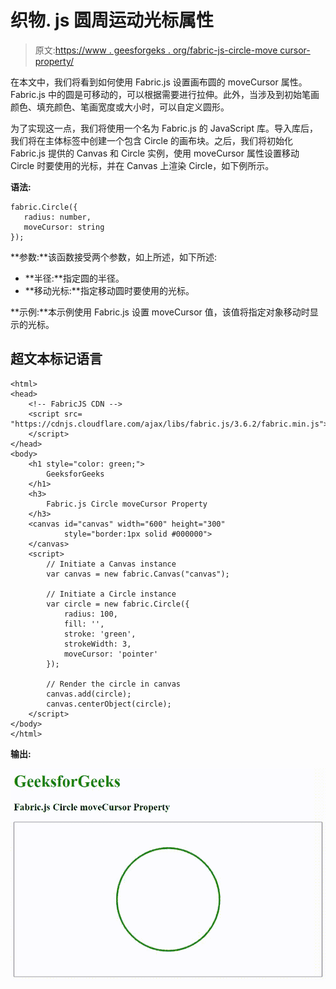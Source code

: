 # 织物. js 圆周运动光标属性

> 原文:[https://www . geesforgeks . org/fabric-js-circle-move cursor-property/](https://www.geeksforgeeks.org/fabric-js-circle-movecursor-property/)

在本文中，我们将看到如何使用 Fabric.js 设置画布圆的 moveCursor 属性。Fabric.js 中的圆是可移动的，可以根据需要进行拉伸。此外，当涉及到初始笔画颜色、填充颜色、笔画宽度或大小时，可以自定义圆形。

为了实现这一点，我们将使用一个名为 Fabric.js 的 JavaScript 库。导入库后，我们将在主体标签中创建一个包含 Circle 的画布块。之后，我们将初始化 Fabric.js 提供的 Canvas 和 Circle 实例，使用 moveCursor 属性设置移动 Circle 时要使用的光标，并在 Canvas 上渲染 Circle，如下例所示。

**语法:**

```
fabric.Circle({
   radius: number,
   moveCursor: string
});
```

**参数:**该函数接受两个参数，如上所述，如下所述:

*   **半径:**指定圆的半径。
*   **移动光标:**指定移动圆时要使用的光标。

**示例:**本示例使用 Fabric.js 设置 moveCursor 值，该值将指定对象移动时显示的光标。

## 超文本标记语言

```
<html>
<head>
    <!-- FabricJS CDN -->
    <script src=
"https://cdnjs.cloudflare.com/ajax/libs/fabric.js/3.6.2/fabric.min.js">
    </script>
</head>
<body>
    <h1 style="color: green;">
        GeeksforGeeks
    </h1>
    <h3>
        Fabric.js Circle moveCursor Property
    </h3>
    <canvas id="canvas" width="600" height="300" 
            style="border:1px solid #000000">
    </canvas>
    <script>
        // Initiate a Canvas instance 
        var canvas = new fabric.Canvas("canvas");

        // Initiate a Circle instance 
        var circle = new fabric.Circle({
            radius: 100,
            fill: '',
            stroke: 'green',
            strokeWidth: 3,
            moveCursor: 'pointer'
        });

        // Render the circle in canvas 
        canvas.add(circle);
        canvas.centerObject(circle);
    </script>
</body>
</html>
```

**输出:**

![](img/16a55903c9ae58b657d09d6c2a6b0621.png)